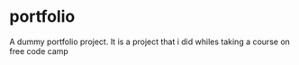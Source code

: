 # portfolio
A dummy portfolio project. It is a project that i did whiles taking a course on free code camp
